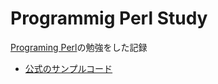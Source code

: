 # Programmig Perl Study
[Programing Perl](https://www.oreilly.co.jp/books/4873110963/)の勉強をした記録  

- [公式のサンプルコード](https://resources.oreilly.com/examples/9780596000271/)

